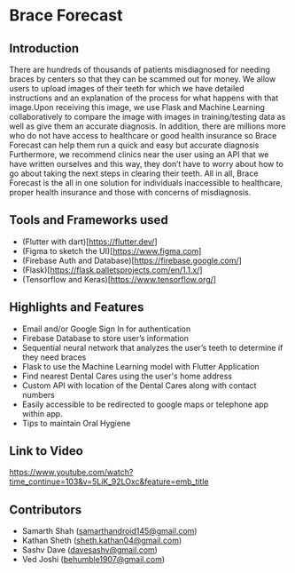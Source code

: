 # Brace Forecast

## Introduction

There are hundreds of thousands of patients misdiagnosed for needing braces by centers so that they can be scammed out for money. We allow users to upload images of their teeth for which we have detailed instructions and an explanation of the process for what happens with that image.Upon receiving this image, we use Flask and Machine Learning collaboratively to compare the image with images in training/testing data as well as give them an accurate diagnosis. In addition, there are millions more who do not have access to healthcare or good health insurance so Brace Forecast can help them run a quick and easy but accurate diagnosis Furthermore, we recommend clinics near the user using an API that we have written ourselves and this way, they don’t have to worry about how to go about taking the next steps in clearing their teeth. All in all, Brace Forecast is the all in one solution for individuals inaccessible to healthcare, proper health insurance and those with concerns of misdiagnosis.


## Tools and Frameworks used

* (Flutter with dart)[https://flutter.dev/]
* (Figma to sketch the UI)[https://www.figma.com]
* (Firebase Auth and Database)[https://firebase.google.com/]
* (Flask)[https://flask.palletsprojects.com/en/1.1.x/]
* (Tensorflow and Keras)[https://www.tensorflow.org/]


## Highlights and Features

* Email and/or Google Sign In for authentication
* Firebase Database to store user’s information
* Sequential neural network that analyzes the user’s teeth to determine if they need braces 
* Flask to use the Machine Learning model with Flutter Application
* Find nearest Dental Cares using the user's home address
* Custom API with location of the Dental Cares along with contact numbers
* Easily accessible to be redirected to google maps or telephone app within app.
* Tips to maintain Oral Hygiene 

## Link to Video

https://www.youtube.com/watch?time_continue=103&v=5LiK_92LOxc&feature=emb_title

## Contributors

* Samarth Shah (samarthandroid145@gmail.com)
* Kathan Sheth (sheth.kathan04@gmail.com)
* Sashv Dave (davesashv@gmail.com)
* Ved Joshi (behumble1907@gmail.com)
